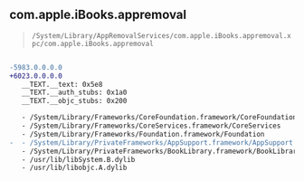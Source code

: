 ## com.apple.iBooks.appremoval

> `/System/Library/AppRemovalServices/com.apple.iBooks.appremoval.xpc/com.apple.iBooks.appremoval`

```diff

-5983.0.0.0.0
+6023.0.0.0.0
   __TEXT.__text: 0x5e8
   __TEXT.__auth_stubs: 0x1a0
   __TEXT.__objc_stubs: 0x200

   - /System/Library/Frameworks/CoreFoundation.framework/CoreFoundation
   - /System/Library/Frameworks/CoreServices.framework/CoreServices
   - /System/Library/Frameworks/Foundation.framework/Foundation
-  - /System/Library/PrivateFrameworks/AppSupport.framework/AppSupport
   - /System/Library/PrivateFrameworks/BookLibrary.framework/BookLibrary
   - /usr/lib/libSystem.B.dylib
   - /usr/lib/libobjc.A.dylib

```
